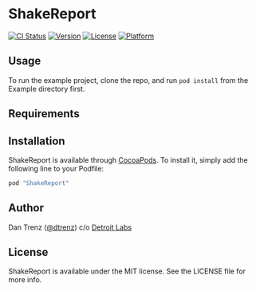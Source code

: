 # ShakeReport

[![CI Status](http://img.shields.io/travis/git/ShakeReport.svg?style=flat)](https://travis-ci.org/git/ShakeReport)
[![Version](https://img.shields.io/cocoapods/v/ShakeReport.svg?style=flat)](http://cocoapods.org/pods/ShakeReport)
[![License](https://img.shields.io/cocoapods/l/ShakeReport.svg?style=flat)](http://cocoapods.org/pods/ShakeReport)
[![Platform](https://img.shields.io/cocoapods/p/ShakeReport.svg?style=flat)](http://cocoapods.org/pods/ShakeReport)

## Usage

To run the example project, clone the repo, and run `pod install` from the Example directory first.

## Requirements


## Installation

ShakeReport is available through [CocoaPods](http://cocoapods.org). To install
it, simply add the following line to your Podfile:

```ruby
pod "ShakeReport"
```

## Author

Dan Trenz ([@dtrenz](http://www.twitter.com/dtrenz)) c/o [Detroit Labs](http://www.detroitlabs.com)

## License

ShakeReport is available under the MIT license. See the LICENSE file for more info.
